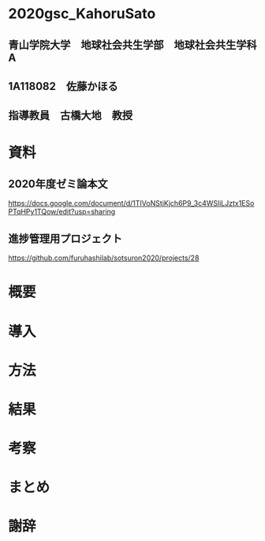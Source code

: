 # 2020gsc_KahoruSato
## 青山学院大学　地球社会共生学部　地球社会共生学科A
## 1A118082　佐藤かほる
## 指導教員　古橋大地　教授

# 資料

## 2020年度ゼミ論本文

https://docs.google.com/document/d/1TIVoNStjKjch6P9_3c4WSliLJztx1ESoPTqHPy1TQow/edit?usp=sharing

## 進捗管理用プロジェクト

https://github.com/furuhashilab/sotsuron2020/projects/28

# 概要

# 導入

# 方法

# 結果

# 考察

# まとめ

# 謝辞
